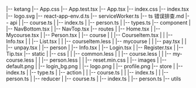 |-- ketang
|-- App.css
|-- App.test.tsx
|-- App.tsx
|-- index.css
|-- index.tsx
|-- logo.svg
|-- react-app-env.d.ts
|-- serviceWorker.ts
|-- ts 错误排查.md
|-- api
| |-- course.ts
| |-- index.ts
| |-- person.ts
| |-- types.ts
|-- component
| |-- NavBottom.tsx
| |-- NavTop.tsx
|-- routes
| |-- Home.tsx
| |-- Mycourse.tsx
| |-- Person.tsx
| |-- course
| | |-- CourseItem.tsx
| | |-- Info.tsx
| | |-- List.tsx
| | |-- courseItem.less
| |-- mycourse
| | |-- pay.tsx
| | |-- unpay.tsx
| |-- person
| |-- Info.tsx
| |-- Login.tsx
| |-- Register.tsx
| |-- Tip.tsx
|-- static
| |-- css
| | |-- common.less
| | |-- course.less
| | |-- my-course.less
| | |-- person.less
| | |-- reset.min.css
| |-- images
| |-- default.png
| |-- login_bg.png
| |-- logo.png
| |-- profile.png
|-- store
| |-- index.ts
| |-- type.ts
| |-- action
| | |-- course.ts
| | |-- index.ts
| | |-- person.ts
| |-- reducer
| |-- course.ts
| |-- index.ts
| |-- person.ts
|-- utils
